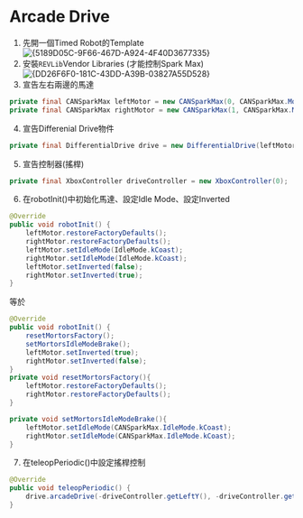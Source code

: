 # Arcade Drive
1. 先開一個Timed Robot的Template
![{5189D05C-9F66-467D-A924-4F40D3677335}](https://hackmd.io/_uploads/SyhVJ7Ml1e.png)
2. 安裝`REVLib`Vendor Libraries (才能控制Spark Max)
![{DD26F6F0-181C-43DD-A39B-03827A55D528}](https://hackmd.io/_uploads/BJMPY7zlke.png)
3. 宣告左右兩邊的馬達
```java
private final CANSparkMax leftMotor = new CANSparkMax(0, CANSparkMax.MotorType.kBrushless);
private final CANSparkMax rightMotor = new CANSparkMax(1, CANSparkMax.MotorType.kBrushless);
```
4. 宣告Differenial Drive物件
```java
private final DifferentialDrive drive = new DifferentialDrive(leftMotor, rightMotor);
```
5. 宣告控制器(搖桿)
```java
private final XboxController driveController = new XboxController(0);
```
6. 在robotInit()中初始化馬達、設定Idle Mode、設定Inverted
```java
@Override
public void robotInit() {
    leftMotor.restoreFactoryDefaults();
    rightMotor.restoreFactoryDefaults();
    leftMotor.setIdleMode(IdleMode.kCoast);
    rightMotor.setIdleMode(IdleMode.kCoast);
    leftMotor.setInverted(false);
    rightMotor.setInverted(true);
}
```
等於
```java
@Override
public void robotInit() {
    resetMortorsFactory();
    setMortorsIdleModeBrake();
    leftMotor.setInverted(true);
    rightMotor.setInverted(false);
}
private void resetMortorsFactory(){
    leftMotor.restoreFactoryDefaults();
    rightMotor.restoreFactoryDefaults();
}

private void setMortorsIdleModeBrake(){
    leftMotor.setIdleMode(CANSparkMax.IdleMode.kCoast);
    rightMotor.setIdleMode(CANSparkMax.IdleMode.kCoast);
}
```
7. 在teleopPeriodic()中設定搖桿控制
```java
@Override
public void teleopPeriodic() {
    drive.arcadeDrive(-driveController.getLeftY(), -driveController.getRightX());
}
```